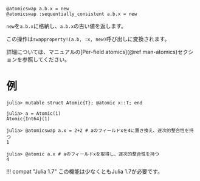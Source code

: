 ```
@atomicswap a.b.x = new
@atomicswap :sequentially_consistent a.b.x = new
```

`new`を`a.b.x`に格納し、`a.b.x`の古い値を返します。

この操作は`swapproperty!(a.b, :x, new)`呼び出しに変換されます。

詳細については、マニュアルの[Per-field atomics](@ref man-atomics)セクションを参照してください。

# 例

```jldoctest
julia> mutable struct Atomic{T}; @atomic x::T; end

julia> a = Atomic(1)
Atomic{Int64}(1)

julia> @atomicswap a.x = 2+2 # aのフィールドxを4に置き換え、逐次的整合性を持つ
1

julia> @atomic a.x # aのフィールドxを取得し、逐次的整合性を持つ
4
```

!!! compat "Julia 1.7"
    この機能は少なくともJulia 1.7が必要です。

